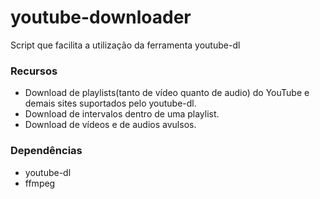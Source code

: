 # youtube-downloader

Script que facilita a utilização da ferramenta youtube-dl

### Recursos

* Download de playlists(tanto de vídeo quanto de audio) do YouTube e demais sites suportados pelo youtube-dl.
* Download de intervalos dentro de uma playlist.
* Download de vídeos e de audios avulsos.

### Dependências

* youtube-dl
* ffmpeg
